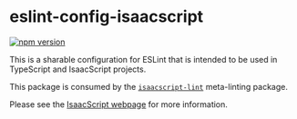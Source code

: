# eslint-config-isaacscript

[![npm version](https://img.shields.io/npm/v/eslint-config-isaacscript.svg)](https://www.npmjs.com/package/eslint-config-isaacscript)

This is a sharable configuration for ESLint that is intended to be used in TypeScript and IsaacScript projects.

This package is consumed by the [`isaacscript-lint`](https://github.com/IsaacScript/isaacscript/tree/main/packages/isaacscript-lint) meta-linting package.

Please see the [IsaacScript webpage](https://isaacscript.github.io/) for more information.
